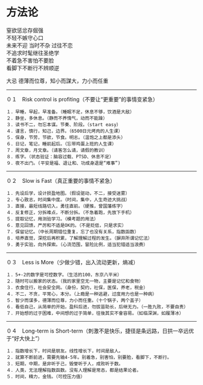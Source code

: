 # 方法论


窒欲惩忿存倔强  
不轻不嫉守心口  
未来不迎 当时不杂 过往不恋  
不追求时髦继往圣绝学  
不着急不害怕不要脸  
看脚下不断行不辨顺逆  

大忌
德薄而位尊，知小而謀大，力小而任重


---
０１　Risk control is profiting（不要让“更重要”的事情变紧急）

	１．早睡，早起，早准备。（睡眠不足，休息不够，饮酒是大敌）
	２．静坐，多休息。（静而不养惰气，动而不能躁）
	３．读书不二，勿忘本谋。节奏、阶段。（start easy）
	４．谨言，慎行，知己，边界。（6500日元烤肉的人生课）
	５．保身，节劳，节欲，节食。明志。（温饱之上都是添头）
	６．日记，笔记，睡前起后。（忘带鸡蛋上班的人生课）
	７．周文章，月文章。（请客怎么请，请假的教训）
	８．练字。（状态验证：脑容过载、PTSD、休息不足）
	９．夜不出门。(平安是福、退让和、功成身退是“难事”)
---
０２　Slow is Fast（真正重要的事情不紧急）

	１．先设后学，设计损盈地图。（假设驱动，不二，接受迷雾）
	２．专心致志，时间集中度。（时间，集中，人生奇迹大挑战）
	３．直接，最短线路切入，勇往直前。（硬推，曾国藩练字）
	４．反复修正，分拆难点，不断分拆。（不急着跑，先放下手机）
	５．提取记忆，用测验学习。（模考题的用法）
	６．意见回馈，严厉和不适是OK的。（不是贬低，只是求实）
	７．保留记忆。（中长周期错位重复，忘了也没有关系，指数函数）
	８．培养直觉，深挖后再积累，了解理解过程的发生。（摒弃所谓记忆法）
	９．勇于实验，向外探索。（心流范围，冒险比例，适当犯错适当浪费）
---
０３　Less is More（少做少错，出入流动更新，熵减）

	１．5+-2的数字是可控数字。（生活的100，东京八平米）
	２．随时可以搬家的状态。（我的家里空无一物，主要是记忆和食物）
	３．衣食住行，社会安全网。（身份，契约，社保，医保，养老，税金）
	４．不二，不贪，平常心，本分。（上瘾是一种逃避，过度用力也是一种病）
	５．智少而谋多，德薄而位尊，力小而任重。（十个锅子，两个盖子）
	６．看低自己，从简单的开始，盈科后进，勿拔苗助长，后继无力。（一胜九败，不要自责）
	７．开始想的过于困难，中间想的过于简单，往後其实不會容易。（如临深渊，如履薄冰）
---
０４　Long-term is Short-term（刺激不是快乐，捷径是条远路，日拱一卒远优于“好大快上”）

	１．指数增长下，时间是朋友。线性增长下，时间是敌人。
	２．就算不断前进，需要先输4-5年。别着急，别害怕，别要脸，看脚下，不断行。
	３．短期，中期，是非听于己，毁誉听于人，成败听于数。
	４．人类，无法理解指数函数。没有人理解是常态，都是结果论者。
	５．时间，精力，金钱。（可控压力值）

